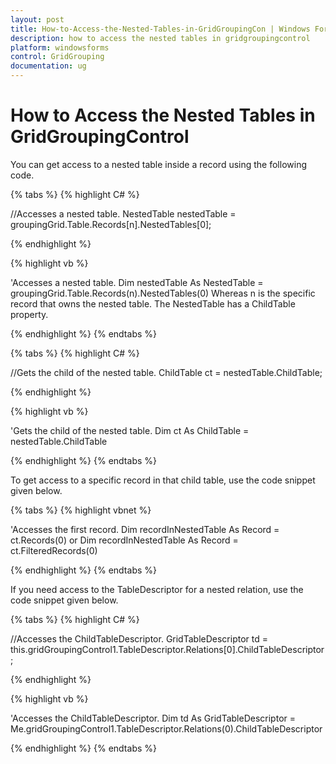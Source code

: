 ```yaml
---
layout: post
title: How-to-Access-the-Nested-Tables-in-GridGroupingCon | Windows Forms | Syncfusion
description: how to access the nested tables in gridgroupingcontrol
platform: windowsforms
control: GridGrouping
documentation: ug
---
```


# How to Access the Nested Tables in GridGroupingControl

You can get access to a nested table inside a record using the following code.

{% tabs %}
{% highlight C# %}

//Accesses a nested table.
NestedTable nestedTable = groupingGrid.Table.Records[n].NestedTables[0];

{% endhighlight %}

{% highlight vb %}

'Accesses a nested table.
Dim nestedTable As NestedTable = groupingGrid.Table.Records(n).NestedTables(0)
Whereas n is the specific record that owns the nested table.
The NestedTable has a ChildTable property.

{% endhighlight %}
{% endtabs %}

{% tabs %}
{% highlight C# %}

//Gets the child of the nested table.
ChildTable ct = nestedTable.ChildTable;

{% endhighlight %}

{% highlight vb %}

'Gets the child of the nested table.
Dim ct As ChildTable = nestedTable.ChildTable

{% endhighlight %}
{% endtabs %}

To get access to a specific record in that child table, use the code snippet given below.

{% tabs %}
{% highlight vbnet %}

'Accesses the first record.
Dim recordInNestedTable As Record = ct.Records(0)
or 
Dim recordInNestedTable As Record = ct.FilteredRecords(0)

{% endhighlight %}
{% endtabs %}

If you need access to the TableDescriptor for a nested relation, use the code snippet given below.

{% tabs %}
{% highlight C# %}

//Accesses the ChildTableDescriptor.
GridTableDescriptor td = this.gridGroupingControl1.TableDescriptor.Relations[0].ChildTableDescriptor;

{% endhighlight %}

{% highlight vb %}

'Accesses the ChildTableDescriptor.
Dim td As GridTableDescriptor = Me.gridGroupingControl1.TableDescriptor.Relations(0).ChildTableDescriptor

{% endhighlight %}
{% endtabs %}
